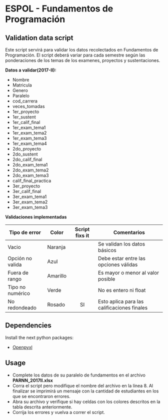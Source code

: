 # ESPOL - Fundamentos de Programación


## Validation data script
Este script servirá para validar los datos recolectados en Fundamentos de Programación. El script deberá variar para cada semestre según las ponderaciones de los temas de los examenes, proyectos y sustentaciones. 

**Datos a validar(2017-II):**

* Nombre
* Matricula
* Genero
* Paralelo
* cod_carrera
* veces_tomadas
* 1er_proyecto
* 1er_sustent
* 1er_calif\_final
* 1er_exam\_tema1
* 1er_exam\_tema2
* 1er_exam\_tema3
* 1er_exam\_tema4
* 2do_proyecto
* 2do_sustent
* 2do_calif\_final
* 2do_exam\_tema1
* 2do_exam\_tema2
* 2do_exam\_tema3
* calif_final\_practica
* 3er_proyecto
* 3er_calif\_final
* 3er_exam\_tema1
* 3er_exam\_tema2
* 3er_exam\_tema3

**Validaciones implementadas**

| Tipo de error    | Color    | Script fixs it | Comentarios |
| ---------------  |----------| :------:| ----------------|
| Vacio            | Naranja  |         | Se validan los datos básicos |
| Opción no valida | Azul     |         | Debe estar entre las opciones válidas |
| Fuera de rango   | Amarillo |         | Es mayor o menor al valor posible |
| Tipo no numérico | Verde    |         | No es entero ni float |
| No redondeado    | Rosado   |  SI     | Esto aplica para las calificaciones finales |

## Dependencies

Install the next python packages:

* [Openpyxl](https://openpyxl.readthedocs.io/en/stable/)

## Usage

* Complete los datos de su paralelo de fundamentos en el archivo **PARNN_2017II.xlsx**
* Corra el script pero modifique el nombre del archivo en la línea 8. Al finalizar se imprimirá un mensaje con la cantidad de estudiantes en los que se encontraron errores.
* Abra su archivo y verifique si hay celdas con los colores descritos en la tabla descrita anteriormente.
* Corrija los errores y vuelva a correr el script.


